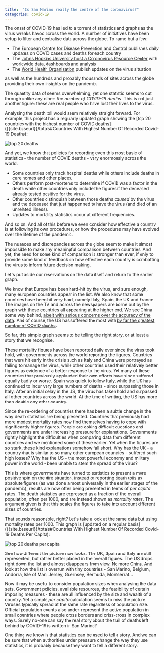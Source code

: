 ```yaml
---
title:  "Is San Marino really the centre of the coronavirus?"
categories: covid-19
---
```


The onset of COVID-19 has led to a torrent of statistics and graphs as the virus wreaks havoc across the world.
A number of initiatives have been setup to filter and centralise data across the globe. To name but a few:

* The [European Centre for Disease Prevention and Control](https://www.ecdc.europa.eu/en) publishes daily updates on COVID cases and deaths for each country
* The [Johns Hopkins University host a Coronovirus Resource Center](https://coronavirus.jhu.edu/) with worldwide data, dashboards and analysis
* The [World Health Organisation](https://www.who.int/emergencies/diseases/novel-coronavirus-2019) publish updates on the virus situation

as well as the hundreds and probably thousands of sites across the globe providing their own insights on the pandemic.

The quantity data of seems overwhelming, yet one statistic seems to cut through unlike any other: *the number of COVID-19 deaths*. This is not just another figure: these are real people who have lost their lives to the virus.

Analysing the death toll would seem relatively straight forward. For example, this project has a regularly updated graph showing the [top 20 countries with the highest number of COVID deaths]({{site.baseurl}}/totals#Countries With Highest Number Of Recorded Covid-19 Deaths):

![top 20 deaths]({{site.baseurl}}/graphs/totals/countries_with_highest_number_of_recorded_covid-19_deaths.png)

And yet, we know that  policies for recording even this most basic of statistics - the number of COVID deaths - vary enormously across the world.

* Some countries only track hospital deaths while others include deaths in care homes and other places.
* Others perform post-mortems to determine if COVID was a factor in the death while other countries only include the figures if the deceased already tested positive for the virus.
* Other countries distinguish between those deaths _caused_ by the virus and the deceased that just happenned to have the virus (and died of an unrelated illness).
* Updates to mortality statistics occur at different frequencies.

And so on. And all of this before we even consider how effective a country is at following its own procedures, or how the procedures may have evolved over the lifetime of the pandemic.

The nuances and discrepancies across the globe seem to make it almost impossible to make any meaningful comparison between countries. And yet, the need for some kind of comparison is stronger than ever, if only to provide some kind of feedback on how effective each country is combatting the virus to inform future decision making.

Let's put aside our reservations on the data itself and return to the earlier graph.

We know that Europe has been hard-hit by the virus, and sure enough, many european countries appear in the list. We also know that some countries have been hit very hard, namely Italy, Spain, the UK and France. The images on the TV and across the newspapers are borne out by the graph with these countries all appearing at the higher end. We see China some way behind, [albeit with serious concerns over the accuracy of the data](https://time.com/5813628/china-coronavirus-statistics-wuhan). And of course, the US has suffered the most with [by far the greatest number of COVID deaths](https://edition.cnn.com/2020/04/12/opinions/coronavirus-us-death-toll-trump-sachs-opinion/index.html).

So far, this simple graph seems to be telling the right story, or at least a story that we recognise.

These mortality figures have been reported daily ever since the virus took hold, with governments across the world reporting the figures. Countries that were hit early in the crisis such as Italy and China were portrayed as failing to manage the virus, while other countries used their relatively better figures as evidence of a better response to the virus. Yet many of these countries that previously applauded their own efforts have since suffered equally badly or worse. Spain was quick to follow Italy, while the UK has continued to incur very large numbers of deaths - since surpassing those in Italy. After an initial delay in the US, the virus has taken hold and surpassed all other countries across the world. At the time of writing, the US has more than double any other country.

Since the re-ordering of countries there has been a subtle change in the way death statistics are being presented. Countries that previously had more modest mortality rates now find themselves having to cope with significantly higher figures. People are asking difficult questions and governments are under increasing pressure for explanations. Governments rightly highlight the difficulties when comparing data from different countries and we mentioned some of these earlier. Yet when the figures are so stark, these kind explanations somehow fall short. Why has the UK - a country that is similar to so many other european countries - suffered such high losses? Why has the US - the most powerful economy and military power in the world - been unable to stem the spread of the virus?

This is where governments have turned to statistics to present a more positive spin on the dire situation. Instead of reporting death tolls as absolute figures (as was done almost universally in the earlier stages of the pandemic), results are now often being presented in terms of _per capita_ rates. The death statistics are expressed as a fraction of the overall population, often per 1000, and are instead shown as _mortality rates_. The argument given is that this scales the figures to take into account different sizes of countries.

That sounds reasonable, right? Let's take a look at the same data but using mortality rates per 1000. This graph is [updated on a regular basis]({{site.baseurl}}/totals#Countries With Highest Number Of Recorded Covid-19 Deaths Per Capita):

![top 20 deaths per capita]({{site.baseurl}}/graphs/totals/countries_with_highest_number_of_recorded_covid-19_deaths_per_capita.png)

See how different the picture now looks. The UK, Spain and Italy are still represented, but rather better placed in the overall figures. The US drops right down the list and almost disappears from view. No more China. And look at how the list is overrun with tiny countries - San Marino, Belgium, Andorra, Isle of Man, Jersey, Guernsey, Bermuda, Montserrat...

Now it may be useful to consider population sizes when analysing the data sets. Government policies, available resources, the feasibility of certain imposing measures - these are all influenced by the size and wealth of a country. Yet a simple _per capita_ calculation seems to miss the picture. Viruses typically spread at the same rate regardless of population size. Official population counts also under-represent the active population in small countries where people cross borders and criss-cross in complex ways. Surely no-one can say the real story about the trail of deaths left behind by COVID-19 is written in San Marino?

One thing we know is that statistics can be used to tell a story. And we can be sure that when authorities under pressure change the way they use statistics, it is probably because they want to tell a different story.